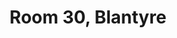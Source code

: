 ---
basin: 'No'
cudn: true
floor: First
grade: 1
images: []
living_room: 'No'
location: Blantyre
name: '30'
network: Wired and Wireless
title: Room 30,  Blantyre
---